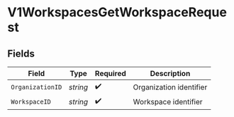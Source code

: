 # V1WorkspacesGetWorkspaceRequest


## Fields

| Field                   | Type                    | Required                | Description             |
| ----------------------- | ----------------------- | ----------------------- | ----------------------- |
| `OrganizationID`        | *string*                | :heavy_check_mark:      | Organization identifier |
| `WorkspaceID`           | *string*                | :heavy_check_mark:      | Workspace identifier    |